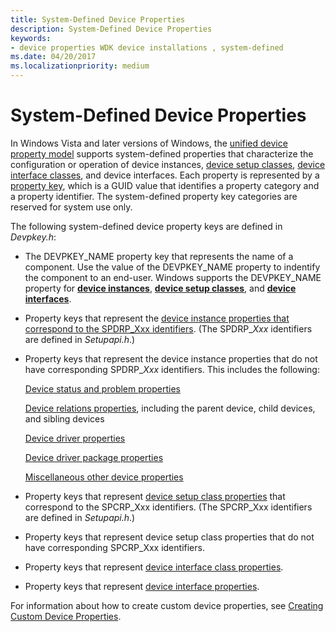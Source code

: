 ```yaml
---
title: System-Defined Device Properties
description: System-Defined Device Properties
keywords:
- device properties WDK device installations , system-defined
ms.date: 04/20/2017
ms.localizationpriority: medium
---
```


# System-Defined Device Properties


In Windows Vista and later versions of Windows, the [unified device property model](unified-device-property-model--windows-vista-and-later-.md) supports system-defined properties that characterize the configuration or operation of device instances, [device setup classes](./overview-of-device-setup-classes.md), [device interface classes](./overview-of-device-interface-classes.md), and device interfaces. Each property is represented by a [property key](property-keys.md), which is a GUID value that identifies a property category and a property identifier. The system-defined property key categories are reserved for system use only.

The following system-defined device property keys are defined in *Devpkey.h*:

-   The DEVPKEY_NAME property key that represents the name of a component. Use the value of the DEVPKEY_NAME property to indentify the component to an end-user. Windows supports the DEVPKEY_NAME property for [**device instances**](./devpkey-name--device-instance-.md), [**device setup classes**](./devpkey-name--device-setup-class-.md), and [**device interfaces**](./devpkey-name--device-interface-.md).

-   Property keys that represent the [device instance properties that correspond to the SPDRP_Xxx identifiers](/previous-versions/ff541334(v=vs.85)). (The SPDRP_*Xxx* identifiers are defined in *Setupapi.h*.)

-   Property keys that represent the device instance properties that do not have corresponding SPDRP_*Xxx* identifiers. This includes the following:

    [Device status and problem properties](./retrieving-the-status-and-problem-code-for-a-device-instance.md)

    [Device relations properties](/previous-versions/ff541498(v=vs.85)), including the parent device, child devices, and sibling devices

    [Device driver properties](/previous-versions/ff541205(v=vs.85))

    [Device driver package properties](/previous-versions/ff541200(v=vs.85))

    [Miscellaneous other device properties](/previous-versions/ff549289(v=vs.85))

-   Property keys that represent [device setup class properties](/previous-versions/ff542239(v=vs.85)) that correspond to the SPCRP_Xxx identifiers. (The SPCRP_Xxx identifiers are defined in *Setupapi.h*.)

-   Property keys that represent device setup class properties that do not have corresponding SPCRP_Xxx identifiers.

-   Property keys that represent [device interface class properties](/previous-versions/ff541406(v=vs.85)).

-   Property keys that represent [device interface properties](/previous-versions/ff541409(v=vs.85)).

For information about how to create custom device properties, see [Creating Custom Device Properties](creating-custom-device-properties.md).

 

